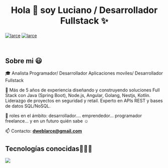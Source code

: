 <h1 align="center">Hola 👋  soy Luciano / Desarrollador Fullstack ✨ </h1> 

<p align="left">

<a href="https://www.linkedin.com/in/luciano-arce-25b131262/" target="blank"><img align="center" src="https://img.shields.io/badge/LinkedIn-0077B5?style=for-the-badge&logo=linkedin&logoColor=white" alt="larce"/></a>
<a href = "mailto:newprogramadores@gmail.com" target="blank"><img align="center" src="https://img.shields.io/badge/Gmail-D14836?style=for-the-badge&logo=gmail&logoColor=white" alt="larce"  /></a>
  </p>
<br>
<h2>Sobre mi 😃</h2>
<p align="left">
🎓 Analista Programador/ Desarrollador Aplicaciones moviles/ Desarrollador Fullstack

🎥 Más de 5 años de experiencia diseñando y construyendo soluciones Full Stack con Java (Spring Boot), Node.js, Angular, Golang, Nestjs, Kotlin. Liderazgo de proyectos en seguridad y retail. Experto en APIs REST y bases de datos SQL/NoSQL.

📝 roles en el ámbito: desarrollador.... emprendedor... programador freelance... y en un futuro quién sabe ☺️

📫 Contacto: **dweblarce@gmail.com**
<!--Intro end-->
  </p>
  <h2 >Tecnologías conocidas👨🏻‍💻</h2>
<!--tech stack icons-->
<p align="left">
  <a href="https://skillicons.dev">
    <img src="https://skillicons.dev/icons?i=androidstudio,kotlin,java,php,flutter,css,html,js,nodejs,mysql,sqlite,firebase,gtk,git,github,docker,angular,postman,eclipse,vscode,bash,linux,ai,vuejs,nestjs,go" />
  </a>
</p>
<br>

  



